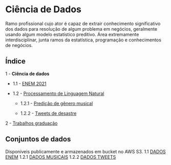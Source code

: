 # Ciência de Dados
Ramo profissional cujo ator é capaz de extrair conhecimento significativo dos dados para resolução de algum problema em negócios, geralmente usando algum modelo estatístico preditivo.
Área extremamente interdisciplinar, junta ramos da estatística, programação e conhecimentos de negócios.
## Índice
1 - **Ciência de dados**

   - 1.1 - [ENEM 2021](https://github.com/GHM-ML/Projetos-de-dados/tree/main/Ci%C3%AAncia%20de%20dados/ENEM2021)
 
   - 1.2 - [Processamento de Linguagem Natural](https://github.com/GHM-ML/Projetos-de-dados/tree/main/Ci%C3%AAncia%20de%20dados/Processamento%20de%20Linguagem%20Natural) 

      - 1.2.1 - [Predição de gênero musical](https://github.com/GHM-ML/Projetos-de-dados/tree/main/Ci%C3%AAncia%20de%20dados/Processamento%20de%20Linguagem%20Natural/Predi%C3%A7%C3%A3o%20de%20g%C3%AAnero%20musical)

      - 1.2.2 - [Tweets de desastre](https://github.com/GHM-ML/Projetos-de-dados/tree/main/Ci%C3%AAncia%20de%20dados/Processamento%20de%20Linguagem%20Natural/Tweets%20de%20desastre)
   
2 - [Trabalhos graduação](https://github.com/GHM-ML/Projetos-de-dados/tree/main/Trabalhos-graduacao)
## Conjuntos de dados
Disponíveis publicamente e armazenados em bucket no AWS S3. 
1.1 [DADOS ENEM](https://www.gov.br/inep/pt-br/acesso-a-informacao/dados-abertos/microdados/enem)
1.2.1 [DADOS MUSICAIS](https://www.kaggle.com/datasets/neisse/scrapped-lyrics-from-6-genres?select=artists-data.csv)
1.2.2 [DADOS TWEETS](https://www.kaggle.com/datasets/vstepanenko/disaster-tweets)
